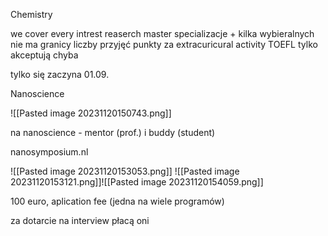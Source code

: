 Chemistry

we cover every intrest
reaserch master
specializacje + kilka wybieralnych
nie ma granicy liczby przyjęć
punkty za extracuricural activity
TOEFL tylko akceptują chyba

tylko się zaczyna 01.09.

Nanoscience

![[Pasted image 20231120150743.png]]

na nanoscience - mentor (prof.) i buddy (student)

nanosymposium.nl

![[Pasted image 20231120153053.png]]
![[Pasted image 20231120153121.png]]![[Pasted image 20231120154059.png]]

100 euro, aplication fee (jedna na wiele programów)

za dotarcie na interview płacą oni 